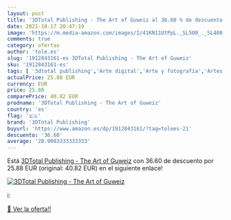 ```yaml
---
layout: post
title: '3DTotal Publishing - The Art of Guweiz al 36.60 % de descuento'
date: 2021-10-17 20:47:19
image: 'https://m.media-amazon.com/images/I/41KN11UtPpL._SL500_._SL400_.jpg'
comments: true
category: ofertas
author: 'tole.es'
slug: '1912843161-es 3DTotal Publishing - The Art of Guweiz'
sku: '1912843161-es'
tags: [ '3dtotal publishing','Arte digital','Arte y fotografía','Artes escénicas','Artesanía, artes decorativas y manualidades','Artistas individuales','Cine de género','Crítica del arte','Educación','Estudios y enseñanza artes y fotografía','Figuras humanas en el arte','Historia del arte por tema y concepto','Historia, teoría y crítica de arte, cine y fotografía','Hogar, manualidades y estilos de vida','Libros','Otros productos de multimedia y técnicas','Películas','Películas de animación','Sociedad y ciencias sociales', ]
actualPrice: 25.88 EUR
currency: EUR
price: 25.88
comparePrice: 40.82 EUR
prodname: '3DTotal Publishing - The Art of Guweiz'
country: 'es'
flag: '🇪🇸'
brand: '3DTotal Publishing'
buyurl: 'https://www.amazon.es/dp/1912843161/?tag=tolees-21'
descuento: '36.60'
average: '28.9083333333333'
---
```


Está [3DTotal Publishing - The Art of Guweiz](https://www.amazon.es/dp/1912843161/?tag=tolees-21) con 36.60 de descuento por 25.88 EUR (original: 40.82 EUR) en el siguiente enlace!

[![3DTotal Publishing - The Art of Guweiz](https://m.media-amazon.com/images/I/41KN11UtPpL._SL500_._SL400_.jpg)](https://www.amazon.es/dp/1912843161/?tag=tolees-21)

ℹ️:


[🛒 Ver la oferta!!](https://www.amazon.es/dp/1912843161/?tag=tolees-21)
